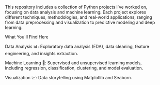 This repository includes a collection of Python projects I've worked on, focusing on data analysis and machine learning. Each project explores different techniques, methodologies, and real-world applications, ranging from data preprocessing and visualization to predictive modeling and deep learning.

What You'll Find Here

Data Analysis 📊: Exploratory data analysis (EDA), data cleaning, feature engineering, and insights extraction.

Machine Learning 🤖: Supervised and unsupervised learning models, including regression, classification, clustering, and model evaluation.

Visualization 📈: Data storytelling using Matplotlib and Seaborn.
